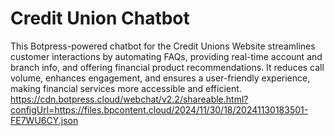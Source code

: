 # Credit Union Chatbot
This Botpress-powered chatbot for the Credit Unions Website streamlines customer interactions by automating FAQs, providing real-time account and branch info, and offering financial product recommendations. It reduces call volume, enhances engagement, and ensures a user-friendly experience, making financial services more accessible and efficient.
https://cdn.botpress.cloud/webchat/v2.2/shareable.html?configUrl=https://files.bpcontent.cloud/2024/11/30/18/20241130183501-FE7WU6CY.json
